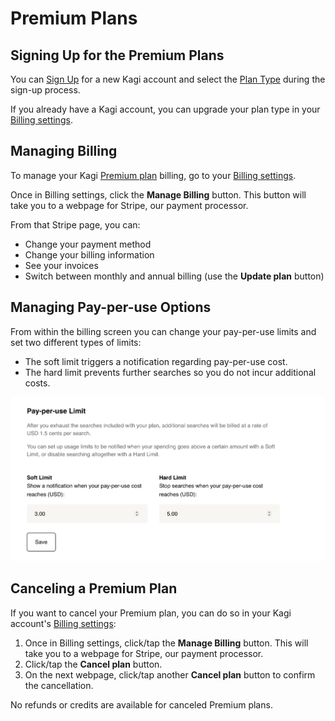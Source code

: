 # Premium Plans

## Signing Up for the Premium Plans

You can [Sign Up](https://kagi.com/signup) for a new Kagi account and select the [Plan Type](plan-types.md) during the sign-up process.

If you already have a Kagi account, you can upgrade your plan type in your [Billing settings](https://kagi.com/settings?p=billing).

## Managing Billing

To manage your Kagi [Premium plan](plan-types.md) billing, go to your [Billing settings](https://kagi.com/settings?p=billing).

Once in Billing settings, click the **Manage Billing** button. This button will take you to a webpage for Stripe, our payment processor.

From that Stripe page, you can:

- Change your payment method
- Change your billing information
- See your invoices
- Switch between monthly and annual billing (use the **Update plan** button)

## Managing Pay-per-use Options

From within the billing screen you can change your pay-per-use limits and set two different types of limits:

- The soft limit triggers a notification regarding pay-per-use cost.
- The hard limit prevents further searches so you do not incur additional costs.

![Pay Per Use](media/pay_per_use.png)

## Canceling a Premium Plan

If you want to cancel your Premium plan, you can do so in your Kagi account's [Billing settings](https://kagi.com/settings?p=billing):

1. Once in Billing settings, click/tap the **Manage Billing** button. This will take you to a webpage for Stripe, our payment processor.
2. Click/tap the **Cancel plan** button.
3. On the next webpage, click/tap another **Cancel plan** button to confirm the cancellation.

No refunds or credits are available for canceled Premium plans.
